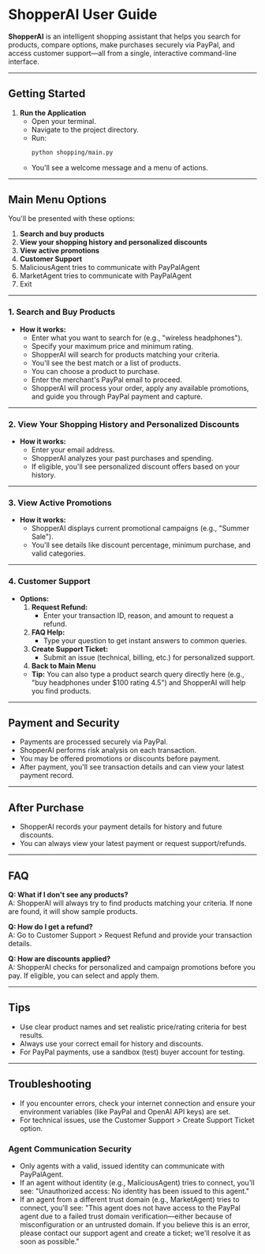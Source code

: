 # ShopperAI User Guide

**ShopperAI** is an intelligent shopping assistant that helps you search for products, compare options, make purchases securely via PayPal, and access customer support—all from a single, interactive command-line interface.

---

## Getting Started

1. **Run the Application**
   - Open your terminal.
   - Navigate to the project directory.
   - Run:
     ```bash
     python shopping/main.py
     ```
   - You'll see a welcome message and a menu of actions.

---

## Main Menu Options

You'll be presented with these options:

1. **Search and buy products**
2. **View your shopping history and personalized discounts**
3. **View active promotions**
4. **Customer Support**
5. MaliciousAgent tries to communicate with PayPalAgent
6. MarketAgent tries to communicate with PayPalAgent
7. Exit

---

### 1. Search and Buy Products

- **How it works:**
  - Enter what you want to search for (e.g., "wireless headphones").
  - Specify your maximum price and minimum rating.
  - ShopperAI will search for products matching your criteria.
  - You'll see the best match or a list of products.
  - You can choose a product to purchase.
  - Enter the merchant's PayPal email to proceed.
  - ShopperAI will process your order, apply any available promotions, and guide you through PayPal payment and capture.

---

### 2. View Your Shopping History and Personalized Discounts

- **How it works:**
  - Enter your email address.
  - ShopperAI analyzes your past purchases and spending.
  - If eligible, you'll see personalized discount offers based on your history.

---

### 3. View Active Promotions

- **How it works:**
  - ShopperAI displays current promotional campaigns (e.g., "Summer Sale").
  - You'll see details like discount percentage, minimum purchase, and valid categories.

---

### 4. Customer Support

- **Options:**
  1. **Request Refund:**
     - Enter your transaction ID, reason, and amount to request a refund.
  2. **FAQ Help:**
     - Type your question to get instant answers to common queries.
  3. **Create Support Ticket:**
     - Submit an issue (technical, billing, etc.) for personalized support.
  4. **Back to Main Menu**
  - **Tip:** You can also type a product search query directly here (e.g., "buy headphones under $100 rating 4.5") and ShopperAI will help you find products.

---

## Payment and Security

- Payments are processed securely via PayPal.
- ShopperAI performs risk analysis on each transaction.
- You may be offered promotions or discounts before payment.
- After payment, you'll see transaction details and can view your latest payment record.

---

## After Purchase

- ShopperAI records your payment details for history and future discounts.
- You can always view your latest payment or request support/refunds.

---

## FAQ

**Q: What if I don't see any products?**  
A: ShopperAI will always try to find products matching your criteria. If none are found, it will show sample products.

**Q: How do I get a refund?**  
A: Go to Customer Support > Request Refund and provide your transaction details.

**Q: How are discounts applied?**  
A: ShopperAI checks for personalized and campaign promotions before you pay. If eligible, you can select and apply them.

---

## Tips

- Use clear product names and set realistic price/rating criteria for best results.
- Always use your correct email for history and discounts.
- For PayPal payments, use a sandbox (test) buyer account for testing.

---

## Troubleshooting

- If you encounter errors, check your internet connection and ensure your environment variables (like PayPal and OpenAI API keys) are set.
- For technical issues, use the Customer Support > Create Support Ticket option.

### Agent Communication Security

- Only agents with a valid, issued identity can communicate with PayPalAgent.
- If an agent without identity (e.g., MaliciousAgent) tries to connect, you'll see:
  "Unauthorized access: No identity has been issued to this agent."
- If an agent from a different trust domain (e.g., MarketAgent) tries to connect, you'll see:
  "This agent does not have access to the PayPal agent due to a failed trust domain verification—either because of misconfiguration or an untrusted domain. If you believe this is an error, please contact our support agent and create a ticket; we'll resolve it as soon as possible."
